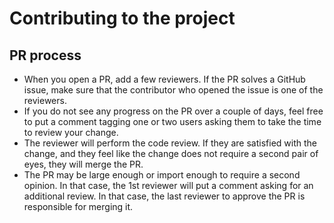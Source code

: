 # Contributing to the project

## PR process
* When you open a PR, add a few reviewers. If the PR solves a GitHub issue, make sure
  that the contributor who opened the issue is one of the reviewers.
* If you do not see any progress on the PR over a couple of days, feel free to put a
  comment tagging one or two users asking them to take the time to review your change.
* The reviewer will perform the code review. If they are satisfied with the change, and
  they feel like the change does not require a second pair of eyes, they will merge the
  PR.
* The PR may be large enough or import enough to require a second opinion. In that case,
  the 1st reviewer will put a comment asking for an additional review. In that case, the
  last reviewer to approve the PR is responsible for merging it.